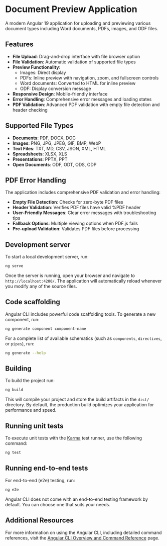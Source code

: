 # Document Preview Application

A modern Angular 19 application for uploading and previewing various document types including Word documents, PDFs, images, and ODF files.

## Features

- **File Upload**: Drag-and-drop interface with file browser option
- **File Validation**: Automatic validation of supported file types
- **Preview Functionality**: 
  - Images: Direct display
  - PDFs: Inline preview with navigation, zoom, and fullscreen controls
  - Word documents: Converted to HTML for inline preview
  - ODF: Display conversion message
- **Responsive Design**: Mobile-friendly interface
- **Error Handling**: Comprehensive error messages and loading states
- **PDF Validation**: Advanced PDF validation with empty file detection and header checking

## Supported File Types

- **Documents**: PDF, DOCX, DOC
- **Images**: PNG, JPG, JPEG, GIF, BMP, WebP
- **Text Files**: TXT, MD, CSV, JSON, XML, HTML
- **Spreadsheets**: XLSX, XLS
- **Presentations**: PPTX, PPT
- **Open Documents**: ODF, ODT, ODS, ODP

## PDF Error Handling

The application includes comprehensive PDF validation and error handling:

- **Empty File Detection**: Checks for zero-byte PDF files
- **Header Validation**: Verifies PDF files have valid %PDF header
- **User-Friendly Messages**: Clear error messages with troubleshooting tips
- **Fallback Options**: Multiple viewing options when PDF.js fails
- **Pre-upload Validation**: Validates PDF files before processing

## Development server

To start a local development server, run:

```bash
ng serve
```

Once the server is running, open your browser and navigate to `http://localhost:4200/`. The application will automatically reload whenever you modify any of the source files.

## Code scaffolding

Angular CLI includes powerful code scaffolding tools. To generate a new component, run:

```bash
ng generate component component-name
```

For a complete list of available schematics (such as `components`, `directives`, or `pipes`), run:

```bash
ng generate --help
```

## Building

To build the project run:

```bash
ng build
```

This will compile your project and store the build artifacts in the `dist/` directory. By default, the production build optimizes your application for performance and speed.

## Running unit tests

To execute unit tests with the [Karma](https://karma-runner.github.io) test runner, use the following command:

```bash
ng test
```

## Running end-to-end tests

For end-to-end (e2e) testing, run:

```bash
ng e2e
```

Angular CLI does not come with an end-to-end testing framework by default. You can choose one that suits your needs.

## Additional Resources

For more information on using the Angular CLI, including detailed command references, visit the [Angular CLI Overview and Command Reference](https://angular.dev/tools/cli) page.
